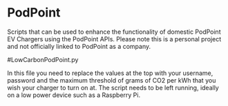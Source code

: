 # PodPoint
Scripts that can be used to enhance the functionality of domestic PodPoint EV Chargers using the PodPoint APIs. Please note this is a personal project and not officially linked to PodPoint as a company.

#LowCarbonPodPoint.py

In this file you need to replace the values at the top with your username, password and the maximum threshold of grams of CO2 per kWh that you wish your charger to turn on at. The script needs to be left running, ideally on a low power device such as a Raspberry Pi.
